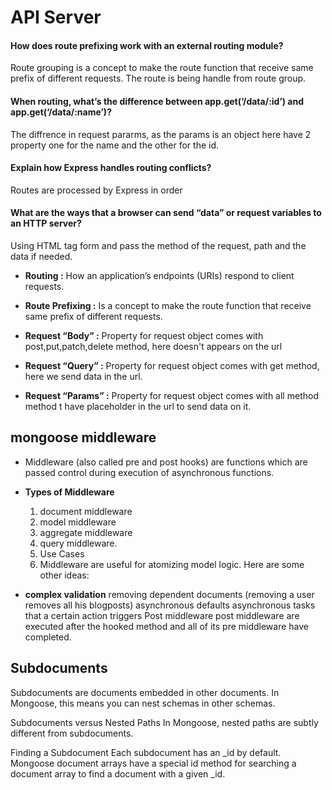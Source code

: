 # API Server
#### How does route prefixing work with an external routing module?
Route grouping is a concept to make the route function that receive same prefix of different requests. The route is being handle from route group.

#### When routing, what’s the difference between app.get(‘/data/:id’) and app.get(‘/data/:name’)? 
The diffrence in request pararms,  as the params is an object here have 2 property one for the name and the other for the id.
 
#### Explain how Express handles routing conflicts? 
Routes are processed by Express in order

#### What are the ways that a browser can send “data” or request variables to an HTTP server?
Using HTML tag form and pass the method of the request, path and the data if needed.

- **Routing :** How an application’s endpoints (URIs) respond to client requests.

- **Route Prefixing :**  Is a concept to make the route function that receive same prefix of different requests.

- **Request “Body” :** Property for request object comes with post,put,patch,delete method, here doesn't appears on the url

- **Request “Query” :** Property for request object comes with get method, here we send data in the url.

- **Request “Params” :** Property for request object comes with all method method t have placeholder in the url to send data on it.


## mongoose middleware
- Middleware (also called pre and post hooks) are functions which are passed control during execution of asynchronous functions.

- **Types of Middleware**
  1. document middleware
  1. model middleware
  1. aggregate middleware
  1. query middleware.
  1. Use Cases
  1. Middleware are useful for atomizing model logic. Here are some other ideas:

 - **complex validation**
removing dependent documents (removing a user removes all his blogposts)
asynchronous defaults
asynchronous tasks that a certain action triggers
Post middleware
post middleware are executed after the hooked method and all of its pre middleware have completed.

## Subdocuments
Subdocuments are documents embedded in other documents. In Mongoose, this means you can nest schemas in other schemas.

Subdocuments versus Nested Paths
In Mongoose, nested paths are subtly different from subdocuments.

Finding a Subdocument
Each subdocument has an _id by default. Mongoose document arrays have a special id method for searching a document array to find a document with a given _id.